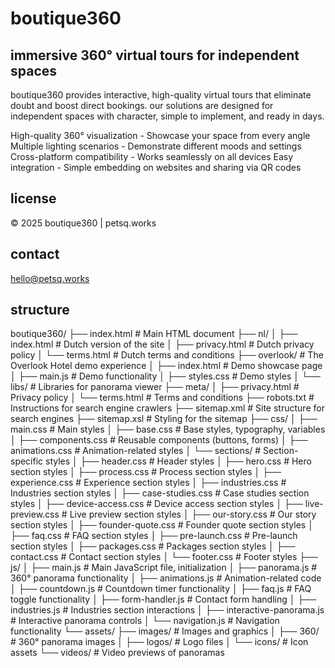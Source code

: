 # boutique360

## immersive 360° virtual tours for independent spaces

boutique360 provides interactive, high-quality virtual tours that eliminate doubt and boost direct bookings. our solutions are designed for independent spaces with character, simple to implement, and ready in days.

High-quality 360° visualization - Showcase your space from every angle
Multiple lighting scenarios - Demonstrate different moods and settings
Cross-platform compatibility - Works seamlessly on all devices
Easy integration - Simple embedding on websites and sharing via QR codes

## license

© 2025 boutique360 | petsq.works

## contact

hello@petsq.works

## structure

boutique360/
├── index.html                 # Main HTML document
├── nl/
│   ├── index.html             # Dutch version of the site
│   ├── privacy.html           # Dutch privacy policy
│   └── terms.html             # Dutch terms and conditions
├── overlook/                  # The Overlook Hotel demo experience
│   ├── index.html             # Demo showcase page
│   ├── main.js                # Demo functionality
│   ├── styles.css             # Demo styles
│   └── libs/                  # Libraries for panorama viewer
├── meta/
│   ├── privacy.html           # Privacy policy
│   └── terms.html             # Terms and conditions
├── robots.txt                 # Instructions for search engine crawlers
├── sitemap.xml                # Site structure for search engines
├── sitemap.xsl                # Styling for the sitemap
├── css/
│   ├── main.css               # Main styles
│   ├── base.css               # Base styles, typography, variables
│   ├── components.css         # Reusable components (buttons, forms)
│   ├── animations.css         # Animation-related styles
│   └── sections/              # Section-specific styles
│       ├── header.css         # Header styles
│       ├── hero.css           # Hero section styles
│       ├── process.css        # Process section styles
│       ├── experience.css     # Experience section styles
│       ├── industries.css     # Industries section styles
│       ├── case-studies.css   # Case studies section styles
│       ├── device-access.css  # Device access section styles
│       ├── live-preview.css   # Live preview section styles
│       ├── our-story.css      # Our story section styles
│       ├── founder-quote.css  # Founder quote section styles
│       ├── faq.css            # FAQ section styles
│       ├── pre-launch.css     # Pre-launch section styles
│       ├── packages.css       # Packages section styles
│       ├── contact.css        # Contact section styles
│       └── footer.css         # Footer styles
├── js/
│   ├── main.js                # Main JavaScript file, initialization
│   ├── panorama.js            # 360° panorama functionality
│   ├── animations.js          # Animation-related code
│   ├── countdown.js           # Countdown timer functionality
│   ├── faq.js                 # FAQ toggle functionality
│   ├── form-handler.js        # Contact form handling
│   ├── industries.js          # Industries section interactions
│   ├── interactive-panorama.js # Interactive panorama controls
│   └── navigation.js          # Navigation functionality
└── assets/
├── images/                # Images and graphics
│   ├── 360/               # 360° panorama images
│   ├── logos/             # Logo files
│   └── icons/             # Icon assets
└── videos/                # Video previews of panoramas